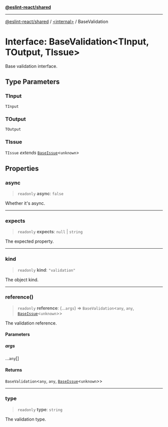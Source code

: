 [**@eslint-react/shared**](../../README.md)

***

[@eslint-react/shared](../../README.md) / [\<internal\>](../README.md) / BaseValidation

# Interface: BaseValidation\<TInput, TOutput, TIssue\>

Base validation interface.

## Type Parameters

### TInput

`TInput`

### TOutput

`TOutput`

### TIssue

`TIssue` *extends* [`BaseIssue`](BaseIssue.md)\<`unknown`\>

## Properties

### async

> `readonly` **async**: `false`

Whether it's async.

***

### expects

> `readonly` **expects**: `null` \| `string`

The expected property.

***

### kind

> `readonly` **kind**: `"validation"`

The object kind.

***

### reference()

> `readonly` **reference**: (...`args`) => `BaseValidation`\<`any`, `any`, [`BaseIssue`](BaseIssue.md)\<`unknown`\>\>

The validation reference.

#### Parameters

##### args

...`any`[]

#### Returns

`BaseValidation`\<`any`, `any`, [`BaseIssue`](BaseIssue.md)\<`unknown`\>\>

***

### type

> `readonly` **type**: `string`

The validation type.
